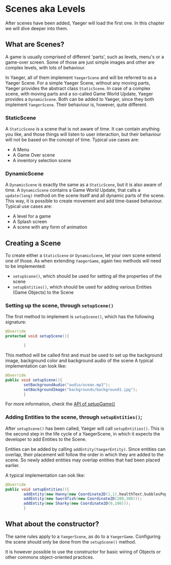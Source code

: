 # Scenes aka Levels

After scenes have been added, Yaeger will load the first one. In this chapter we will dive deeper into them.

## What are Scenes?

A game is usually comprised of different 'parts', such as levels, menu's or a game-over screen. Some of those are just
simple images and other are complex levels, with lots of behaviour.

In Yaeger, all of them implement `YaegerScene` and will be referred to as a Yaeger Scene. For a simple Yaeger Scene,
without any moving parts, Yaeger provides the abstract class
`StaticScene`. In case of a complex scene, with moving parts and a so-called Game World Update, Yaeger provides
a `DynamicScene`. Both can be added to Yaeger, since they both implement `YaegerScene`. Their behaviour is, however,
quite different.

### StaticScene

A `StaticScene` is a scene that is not aware of time. It can contain anything you like, and those things will listen to
user interaction, but their behaviour will not be based on the concept of time. Typical use cases are:

* A Menu
* A Game Over scene
* A inventory selection scene

### DynamicScene

A `DynamicScene` is exactly the same as a `StaticScene`, but it is also aware of time. A `DynamicScene` contains a Game
World Update, that calls a `update(long)` method on the scene itself and all dynamic parts of the scene. This way, it is
possible to create movement and add time-based behaviour. Typical use cases are:

* A level for a game
* A Splash screen
* A scene with any form of animation

## Creating a Scene

To create either a `StaticScene` or `DynamicScene`, let your own scene extend one of those. As when
extending `YaegerGame`, again two methods will need to be implemented:

* `setupScene()`, which should be used for setting all the properties of the scene
* `setupEntities()`, which should be used for adding various Entities (Game Objects) to the Scene

### Setting up the scene, through `setupScene()`

The first method to implement is `setupScene()`, which has the following signature:

```java
@Override
protected void setupScene(){

        }
```

This method will be called first and must be used to set up the background image, background color and background audio
of the scene A typical implementation can look like:

```java
@Override
public void setupScene(){
        setBackgroundAudio("audio/ocean.mp3");
        setBackgroundImage("backgrounds/background1.jpg");
        }
```

For more information, check the
[API of setupGame()](https://han-yaeger.github.io/yaeger/hanyaeger.api/com/github/hanyaeger/api/engine/scenes/YaegerScene.html#setupScene())

### Adding Entities to the scene, through `setupEntities()`;

After `setupScene()` has been called, Yaeger will call `setupEntities()`. This is the second step in the life cycle of a
YaegerScene, in which it expects the developer to add Entities to the Scene.

Entities can be added by calling `addEntity(YaegerEntity)`. Since entities can overlap, their placement will follow the
order in which they are added to the scene. So newly added entities may overlap entities that had been placed earlier.

A typical implementation can ook like:

```java
@Override
public void setupEntities(){
        addEntity(new Hanny(new Coordinate2D(1,1),healthText,bubblesPoppedText,waterworld));
        addEntity(new Swordfish(new Coordinate2D(200,300)));
        addEntity(new Sharky(new Coordinate2D(0,100)));
        }
```

## What about the constructor?

The same rules apply to a `YaegerScene`, as do to a `YaegerGame`. Configuring the scene should only be done from
the `setupScene()` method.

It is however possible to use the constructor for basic wiring of Objects or other commons object-oriented practices.




